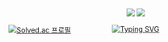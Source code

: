 <!--
**yunsuk990/yunsuk990** is a ✨ _special_ ✨ repository because its `README.md` (this file) appears on your GitHub profile.

Here are some ideas to get you started:

- 🔭 I’m currently working on ...
- 🌱 I’m currently learning ...
- 👯 I’m looking to collaborate on ...
- 🤔 I’m looking for help with ...
- 💬 Ask me about ...
- 📫 How to reach me: ...
- 😄 Pronouns: ...
- ⚡ Fun fact: ...

-->
<div align="center">
  <a href="https://git.io/typing-svg"><img src="https://readme-typing-svg.herokuapp.com?font=Fira+Code&pause=1000&color=000000&background=EAEAEAC6&center=true&vCenter=true&width=1000&lines=Hi+I'm+Software+Developer+!;Thanks+for+visiting+GitHub" alt="Typing SVG" /></a>
</div>

<div align="center" style="margin-top: -50px;">
  <img src="https://github-readme-stats.vercel.app/api/top-langs/?username=yunsuk990&layout=compact&bg_color=00000000&theme=transparent"/>
  <img src="https://github-readme-stats.vercel.app/api?username=yunsuk990&show_icons=true&bg_color=00000000&theme=transparent"/>
</div>

[![Solved.ac
프로필](http://mazassumnida.wtf/api/generate_badge?boj=yunsuk990)](https://solved.ac/yunsuk990)
